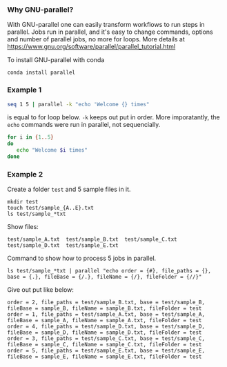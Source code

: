 ### Why GNU-parallel?

With GNU-parallel one can easily transform workflows to run steps in parallel. Jobs run in parallel, and it's easy to change commands, options and number of parallel jobs, no more for loops. More details at https://www.gnu.org/software/parallel/parallel_tutorial.html

To install GNU-parallel with conda
```
conda install parallel
```

### Example 1
```bash
seq 1 5 | parallel -k "echo 'Welcome {} times"
```
is equal to for loop below. `-k` keeps out put in order. More imporatantly, the `echo` commands were run in parallel, not sequencially. 

```bash
for i in {1..5}
do
   echo "Welcome $i times"
done
```

### Example 2
Create a folder `test` and 5 sample files in it.
```
mkdir test
touch test/sample_{A..E}.txt
ls test/sample_*txt
```
Show files: 
```
test/sample_A.txt  test/sample_B.txt  test/sample_C.txt  test/sample_D.txt  test/sample_E.txt
```

Command to show how to process 5 jobs in parallel. 
```
ls test/sample_*txt | parallel "echo order = {#}, file_paths = {}, base = {.}, fileBase = {/.}, fileName = {/}, fileFolder = {//}"
```
Give out put like below:
```
order = 2, file_paths = test/sample_B.txt, base = test/sample_B, fileBase = sample_B, fileName = sample_B.txt, fileFolder = test
order = 1, file_paths = test/sample_A.txt, base = test/sample_A, fileBase = sample_A, fileName = sample_A.txt, fileFolder = test
order = 4, file_paths = test/sample_D.txt, base = test/sample_D, fileBase = sample_D, fileName = sample_D.txt, fileFolder = test
order = 3, file_paths = test/sample_C.txt, base = test/sample_C, fileBase = sample_C, fileName = sample_C.txt, fileFolder = test
order = 5, file_paths = test/sample_E.txt, base = test/sample_E, fileBase = sample_E, fileName = sample_E.txt, fileFolder = test
```
